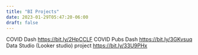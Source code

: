 ```yaml
---
title: "BI Projects"
date: 2023-01-29T05:47:20-06:00
draft: false
---
```


COVID Dash
    https://bit.ly/2HpCCLF
COVID Pubs Dash
    https://bit.ly/3GKvsuq
Data Studio (Looker studio) project
    https://bit.ly/33U9PHx